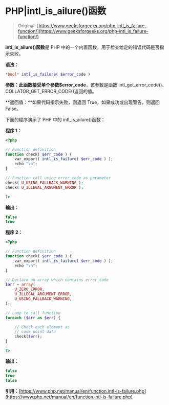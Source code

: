 # PHP|intl_is_ailure()函数

> Original: [https://www.geeksforgeeks.org/php-intl_is_failure-function/](https://www.geeksforgeeks.org/php-intl_is_failure-function/)

**intl_is_ailure()函数**是 PHP 中的一个内置函数，用于检查给定的错误代码是否指示失败。

**语法：**

```php
*bool* intl_is_failure( $error_code )
```

**参数：**此函数接受单个参数**$error_code**，该参数是函数 intl_get_error_code()、COLLATOR_GET_ERROR_CODE()返回的值。

**返回值：**如果代码指示失败，则返回 True，如果成功或出现警告，则返回 False。

下面的程序演示了 PHP 中的 intl_is_ailure()函数：

**程序 1：**

```php
<?php

// Function definition
function check( $err_code ) {
    var_export( intl_is_failure( $err_code ) );
    echo "\n";
}

// Function call using error_code as parameter
check( U_USING_FALLBACK_WARNING );
check( U_ILLEGAL_ARGUMENT_ERROR );

?>
```

**输出：**

```php
false
true

```

**程序 2：**

```php
<?php

// Function definition
function check( $err_code ) {
    var_export( intl_is_failure( $err_code ) );
    echo "\n";
}

// Declare an array which contains error_code
$arr = array( 
    U_ZERO_ERROR, 
    U_ILLEGAL_ARGUMENT_ERROR,
    U_USING_FALLBACK_WARNING,
);

// Loop to call function
foreach ($arr as $err) { 

    // Check each element as
    // code point data 
    check($err); 
} 

?>
```

**输出：**

```php
false
true
false

```

**引用：**[https://www.php.net/manual/en/function.intl-is-failure.php](https://www.php.net/manual/en/function.intl-is-failure.php)